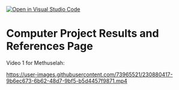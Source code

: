 [![Open in Visual Studio Code](https://classroom.github.com/assets/open-in-vscode-c66648af7eb3fe8bc4f294546bfd86ef473780cde1dea487d3c4ff354943c9ae.svg)](https://classroom.github.com/online_ide?assignment_repo_id=10506314&assignment_repo_type=AssignmentRepo)
# Computer Project Results and References Page

Video 1 for Methuselah:

https://user-images.githubusercontent.com/73965521/230880417-9b6ec673-6b62-48d7-9bf5-b5d4457f9871.mp4

